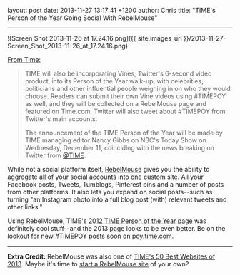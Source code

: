 layout: post
date: 2013-11-27 13:17:41 +1200
author: Chris
title: "TIME's Person of the Year Going Social With RebelMouse"


----

![Screen Shot 2013-11-26 at 17.24.16.png]({{ site.images_url }}/2013-11-27-Screen_Shot_2013-11-26_at_17.24.16.png)

[From Time:](http://poy.time.com/2013/11/25/time-partners-with-twitter-to-launch-times-person-of-the-year/?xid=gonewsedit)

> TIME will also be incorporating Vines, Twitter's 6-second video product, into its Person of the Year walk-up, with celebrities, politicians and other influential people weighing in on who they would choose. Readers can submit their own Vine videos using #TIMEPOY as well, and they will be collected on a RebelMouse page and featured on Time.com. Twitter will also tweet about #TIMEPOY from Twitter's main accounts.
>
>  The announcement of the TIME Person of the Year will be made by TIME managing editor Nancy Gibbs on NBC's Today Show on Wednesday, December 11, coinciding with the news breaking on Twitter from [@TIME](https://twitter.com/time).

While not a social platform itself, [RebelMouse](https://iwantmyname.com/services/social/rebelmouse-custom-domain) gives you the ability to aggregate all of your social accounts into one custom site. All your Facebook posts, Tweets, Tumblogs, Pinterest pins and a number of posts from other platforms. It also lets you expand on social posts--such as turning "an Instagram photo into a full blog post (with) relevant tweets and other links."

Using RebelMouse, TIME's [2012 TIME Person of the Year page](http://poy.time.com/2012/12/19/social-reactions-to-times-person-of-the-year/) was definitely cool stuff--and the 2013 page looks to be even better. Be on the lookout for new #TIMEPOY posts soon on [poy.time.com](http://poy.time.com).

***

**Extra Credit:** RebelMouse was also one of [TIME's 50 Best Websites of 2013](http://techland.time.com/2013/05/06/50-best-websites-2013/slide/rebelmouse/). Maybe it's time to [start a RebelMouse site](https://iwantmyname.com/services/social/rebelmouse-custom-domain) of your own?

<!-- more -->
